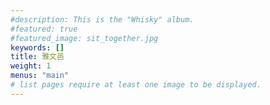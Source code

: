 ```yaml
---
#description: This is the "Whisky" album.
#featured: true
#featured_image: sit_together.jpg
keywords: []
title: 雅文邑
weight: 1
menus: "main"
# list pages require at least one image to be displayed.
---
```


